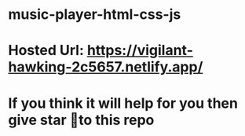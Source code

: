 # music-player-html-css-js
# Hosted Url: https://vigilant-hawking-2c5657.netlify.app/ 
# If you think it will help  for you then give star 🌟to this repo
